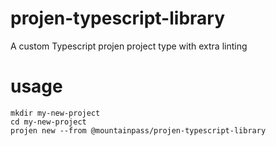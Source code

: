 # projen-typescript-library

A custom Typescript projen project type with extra linting

# usage

```
mkdir my-new-project
cd my-new-project
projen new --from @mountainpass/projen-typescript-library
```